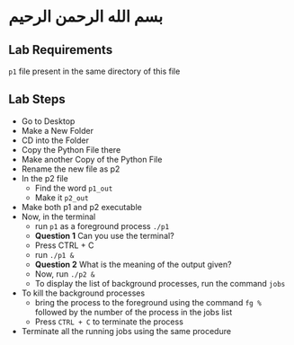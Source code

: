 # بسم الله الرحمن الرحيم

## Lab Requirements

`p1` file present in the same directory of this file

## Lab Steps

- Go to Desktop
- Make a New Folder
- CD into the Folder
- Copy the Python File there
- Make another Copy of the Python File
- Rename the new file as p2
- In the p2 file
  - Find the word `p1_out`
  - Make it `p2_out`
- Make both p1 and p2 executable
- Now, in the terminal
  - run `p1` as a foreground process `./p1`
  - **Question 1** Can you use the terminal?
  - Press CTRL + C
  - run `./p1 &`
  - **Question 2** What is the meaning of the output given?
  - Now, run `./p2 &`
  - To display the list of background processes, run the command `jobs`
- To kill the background processes
  - bring the process to the foreground using the command `fg %` followed by the number of the process in the jobs list
  - Press `CTRL + C` to terminate the process
- Terminate all the running jobs using the same procedure
